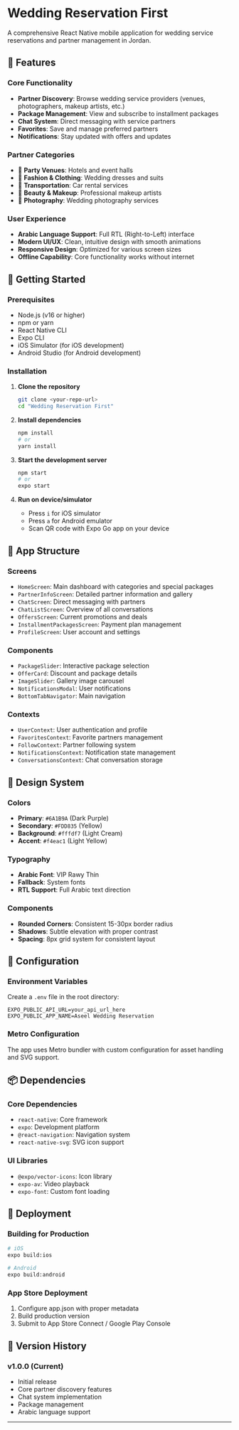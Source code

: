 # Wedding Reservation First

A comprehensive React Native mobile application for wedding service reservations and partner management in Jordan.

## 🌟 Features

### Core Functionality
- **Partner Discovery**: Browse wedding service providers (venues, photographers, makeup artists, etc.)
- **Package Management**: View and subscribe to installment packages
- **Chat System**: Direct messaging with service partners
- **Favorites**: Save and manage preferred partners
- **Notifications**: Stay updated with offers and updates

### Partner Categories
- 🏨 **Party Venues**: Hotels and event halls
- 👗 **Fashion & Clothing**: Wedding dresses and suits
- 🚗 **Transportation**: Car rental services
- 💄 **Beauty & Makeup**: Professional makeup artists
- 📸 **Photography**: Wedding photography services

### User Experience
- **Arabic Language Support**: Full RTL (Right-to-Left) interface
- **Modern UI/UX**: Clean, intuitive design with smooth animations
- **Responsive Design**: Optimized for various screen sizes
- **Offline Capability**: Core functionality works without internet

## 🚀 Getting Started

### Prerequisites
- Node.js (v16 or higher)
- npm or yarn
- React Native CLI
- Expo CLI
- iOS Simulator (for iOS development)
- Android Studio (for Android development)

### Installation

1. **Clone the repository**
   ```bash
   git clone <your-repo-url>
   cd "Wedding Reservation First"
   ```

2. **Install dependencies**
   ```bash
   npm install
   # or
   yarn install
   ```

3. **Start the development server**
   ```bash
   npm start
   # or
   expo start
   ```

4. **Run on device/simulator**
   - Press `i` for iOS simulator
   - Press `a` for Android emulator
   - Scan QR code with Expo Go app on your device

## 📱 App Structure

### Screens
- `HomeScreen`: Main dashboard with categories and special packages
- `PartnerInfoScreen`: Detailed partner information and gallery
- `ChatScreen`: Direct messaging with partners
- `ChatListScreen`: Overview of all conversations
- `OffersScreen`: Current promotions and deals
- `InstallmentPackagesScreen`: Payment plan management
- `ProfileScreen`: User account and settings

### Components
- `PackageSlider`: Interactive package selection
- `OfferCard`: Discount and package details
- `ImageSlider`: Gallery image carousel
- `NotificationsModal`: User notifications
- `BottomTabNavigator`: Main navigation

### Contexts
- `UserContext`: User authentication and profile
- `FavoritesContext`: Favorite partners management
- `FollowContext`: Partner following system
- `NotificationsContext`: Notification state management
- `ConversationsContext`: Chat conversation storage

## 🎨 Design System

### Colors
- **Primary**: `#6A1B9A` (Dark Purple)
- **Secondary**: `#FDD835` (Yellow)
- **Background**: `#fffdf7` (Light Cream)
- **Accent**: `#f4eac1` (Light Yellow)

### Typography
- **Arabic Font**: VIP Rawy Thin
- **Fallback**: System fonts
- **RTL Support**: Full Arabic text direction

### Components
- **Rounded Corners**: Consistent 15-30px border radius
- **Shadows**: Subtle elevation with proper contrast
- **Spacing**: 8px grid system for consistent layout

## 🔧 Configuration

### Environment Variables
Create a `.env` file in the root directory:
```env
EXPO_PUBLIC_API_URL=your_api_url_here
EXPO_PUBLIC_APP_NAME=Aseel Wedding Reservation
```

### Metro Configuration
The app uses Metro bundler with custom configuration for asset handling and SVG support.

## 📦 Dependencies

### Core Dependencies
- `react-native`: Core framework
- `expo`: Development platform
- `@react-navigation`: Navigation system
- `react-native-svg`: SVG icon support

### UI Libraries
- `@expo/vector-icons`: Icon library
- `expo-av`: Video playback
- `expo-font`: Custom font loading

## 🚀 Deployment

### Building for Production
```bash
# iOS
expo build:ios

# Android
expo build:android
```

### App Store Deployment
1. Configure app.json with proper metadata
2. Build production version
3. Submit to App Store Connect / Google Play Console


## 🔄 Version History

### v1.0.0 (Current)
- Initial release
- Core partner discovery features
- Chat system implementation
- Package management
- Arabic language support

---
